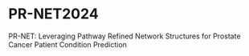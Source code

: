 # PR-NET2024
PR-NET: Leveraging Pathway Refined Network Structures for Prostate Cancer Patient Condition Prediction
